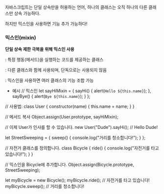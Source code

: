 자바스크립트는 단일 상속만을 허용하는 언어, 하나의 클래스는 오직 하나의 다른 클래스만 상속 가능하다.

하지만 믹스인을 사용하면 기능 추가 가능하다!

### 믹스인(mixin)

**단일 상속 제한 극복을 위해 믹스인 사용**

: 특정 행동(메서드)을 실행하는 코드를 제공하는 클래스

: 다른 클래스와 함께 사용되며, 단독으로는 사용되지 않음

: 믹스인을 사용하면 여러 클래스의 기능 조합 가능

- 예시
  // 믹스인
let sayHiMixin = {
  sayHi() {
    alert(`Hello ${this.name}`);
  },
  sayBye() {
    alert(`Bye ${this.name}`);
  }
};

// 사용법:
class User {
  constructor(name) {
    this.name = name;
  }
}

// 메서드 복사
Object.assign(User.prototype, sayHiMixin);

// 이제 User가 인사를 할 수 있습니다.
new User("Dude").sayHi(); // Hello Dude!

let StreetSweeping = {
  sweep() {
    console.log("거리를 청소합니다!");
  }
};

// 자전거 클래스를 정의합니다.
class Bicycle {
  ride() {
    console.log("자전거를 타고 있습니다!");
  }
}

// 믹스인을 Bicycle에 추가합니다.
Object.assign(Bicycle.prototype, StreetSweeping);

let myBicycle = new Bicycle();
myBicycle.ride(); // 자전거를 타고 있습니다!
myBicycle.sweep(); // 거리를 청소합니다!